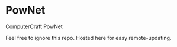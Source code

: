 # PowNet
ComputerCraft PowNet

Feel free to ignore this repo. Hosted here for easy remote-updating.
